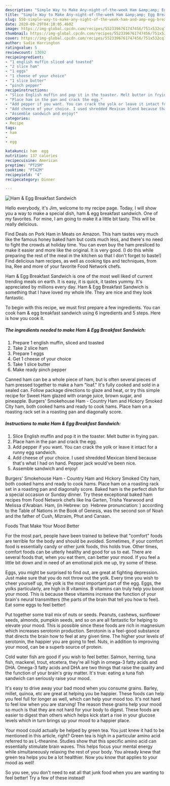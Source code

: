 ```yaml
---
description: "Simple Way to Make Any-night-of-the-week Ham &amp;amp; Egg Breakfast Sandwich"
title: "Simple Way to Make Any-night-of-the-week Ham &amp;amp; Egg Breakfast Sandwich"
slug: 550-simple-way-to-make-any-night-of-the-week-ham-and-amp-egg-breakfast-sandwich
date: 2020-09-29T04:10:05.460Z
image: https://img-global.cpcdn.com/recipes/5523396761747456/751x532cq70/ham-egg-breakfast-sandwich-recipe-main-photo.jpg
thumbnail: https://img-global.cpcdn.com/recipes/5523396761747456/751x532cq70/ham-egg-breakfast-sandwich-recipe-main-photo.jpg
cover: https://img-global.cpcdn.com/recipes/5523396761747456/751x532cq70/ham-egg-breakfast-sandwich-recipe-main-photo.jpg
author: Sadie Harrington
ratingvalue: 5
reviewcount: 13692
recipeingredient:
- "1 english muffin sliced and toasted"
- "2 slice ham"
- "1 eggs"
- "1 cheese of your choice"
- "1 slice butter"
- "pinch pepper"
recipeinstructions:
- "Slice English muffin and pop it in the toaster. Melt butter in frying pan."
- "Place ham in the pan and crack the egg."
- "Add pepper if you want. You can crack the yolk or leave it intact for a runny egg sandwich."
- "Add cheese of your choice. I used shredded Mexican blend because that&#39;s what I had on hand. Pepper jack would&#39;ve been nice."
- "Assemble sandwich and enjoy!"
categories:
- Recipe
tags:
- ham
- 
- egg

katakunci: ham  egg 
nutrition: 137 calories
recipecuisine: American
preptime: "PT25M"
cooktime: "PT42M"
recipeyield: "4"
recipecategory: Dinner

---
```



![Ham &amp; Egg Breakfast Sandwich](https://img-global.cpcdn.com/recipes/5523396761747456/751x532cq70/ham-egg-breakfast-sandwich-recipe-main-photo.jpg)

Hello everybody, it's Jim, welcome to my recipe page. Today, I will show you a way to make a special dish, ham &amp; egg breakfast sandwich. One of my favorites. For mine, I am going to make it a little bit tasty. This will be really delicious.

Find Deals on Pork Ham in Meats on Amazon. This ham tastes very much like the famous honey baked ham but costs much less, and there&#39;s no need to fight the crowds at holiday time. You can even buy the ham presliced to make it easier and more like the original. It is very good. (I do this while preparing the rest of the meal in the kitchen so that I don&#39;t forget to baste!) Find delicious ham recipes, as well as cooking tips and techniques, from Ina, Ree and more of your favorite Food Network chefs.

Ham &amp; Egg Breakfast Sandwich is one of the most well liked of current trending meals on earth. It is easy, it is quick, it tastes yummy. It's appreciated by millions every day. Ham &amp; Egg Breakfast Sandwich is something that I have loved my whole life. They are nice and they look fantastic.


To begin with this recipe, we must first prepare a few ingredients. You can cook ham &amp; egg breakfast sandwich using 6 ingredients and 5 steps. Here is how you cook it.

<!--inarticleads1-->

##### The ingredients needed to make Ham &amp; Egg Breakfast Sandwich:

1. Prepare 1 english muffin, sliced and toasted
1. Take 2 slice ham
1. Prepare 1 eggs
1. Get 1 cheese of your choice
1. Take 1 slice butter
1. Make ready pinch pepper


Canned ham can be a whole piece of ham, but is often several pieces of ham pressed together to make a ham &#34;loaf.&#34; It&#39;s fully cooked and sold in a sealed can. Follow package directions to glaze and heat, or try this simple recipe for Sweet Ham glazed with orange juice, brown sugar, and pineapple. Burgers&#39; Smokehouse Ham - Country Ham and Hickory Smoked City ham, both cooked hams and ready to cook hams. Place ham on a roasting rack set in a roasting pan and diagonally score. 

<!--inarticleads2-->

##### Instructions to make Ham &amp; Egg Breakfast Sandwich:

1. Slice English muffin and pop it in the toaster. Melt butter in frying pan.
1. Place ham in the pan and crack the egg.
1. Add pepper if you want. You can crack the yolk or leave it intact for a runny egg sandwich.
1. Add cheese of your choice. I used shredded Mexican blend because that&#39;s what I had on hand. Pepper jack would&#39;ve been nice.
1. Assemble sandwich and enjoy!


Burgers&#39; Smokehouse Ham - Country Ham and Hickory Smoked City ham, both cooked hams and ready to cook hams. Place ham on a roasting rack set in a roasting pan and diagonally score. Baked ham is the perfect dish for a special occasion or Sunday dinner. Try these exceptional baked ham recipes from Food Network chefs like Ina Garten, Trisha Yearwood and Melissa d&#39;Arabian. Ham, (in Hebrew: חָם ‎ Hebrew pronunciation: ) according to the Table of Nations in the Book of Genesis, was the second son of Noah and the father of Cush, Mizraim, Phut and Canaan. 

Foods That Make Your Mood Better


For the most part, people have been trained to believe that "comfort" foods are terrible for the body and should be avoided. Sometimes, if your comfort food is essentially candy or other junk foods, this holds true. Other times, comfort foods can be utterly healthy and good for us to eat. There are several foods that, when you eat them, can better your mood. If you feel a little bit down and in need of an emotional pick me up, try some of these.

Eggs, you might be surprised to find out, are great at fighting depression. Just make sure that you do not throw out the yolk. Every time you wish to cheer yourself up, the yolk is the most important part of the egg. Eggs, the yolks particularly, are high in B vitamins. B vitamins can truly help you boost your mood. This is because these vitamins increase the function of your brain's neural transmitters (the parts of the brain that tell you how to feel). Eat some eggs to feel better!

Put together some trail mix of nuts or seeds. Peanuts, cashews, sunflower seeds, almonds, pumpkin seeds, and so on are all fantastic for helping to elevate your mood. This is possible since these foods are rich in magnesium which increases serotonin production. Serotonin is a feel-good substance that directs the brain how to feel at any given time. The higher your levels of serotonin, the happier you are going to feel. Nuts, in addition to improving your mood, can be a superb source of protein.

Cold water fish are good if you wish to feel better. Salmon, herring, tuna fish, mackerel, trout, etcetera, they're all high in omega-3 fatty acids and DHA. Omega-3 fatty acids and DHA are two things that raise the quality and the function of your brain's gray matter. It's true: eating a tuna fish sandwich can seriously raise your mood. 

It's easy to drive away your bad mood when you consume grains. Barley, millet, quinoa, etc are great at helping you be happier. These foods can help you feel full for longer as well, which can help your mood too. It's not hard to feel low when you are starving! The reason these grains help your mood so much is that they are not hard for your body to digest. These foods are easier to digest than others which helps kick start a rise in your glucose levels which in turn brings up your mood to a happier place.

Your mood could actually be helped by green tea. You just knew it had to be mentioned in this article, right? Green tea is high in a particular amino acid referred to as L-theanine. Studies show that this specific amino acid can essentially stimulate brain waves. This helps focus your mental energy while simultaneously relaxing the rest of your body. You already knew that green tea helps you be a lot healthier. Now you know that applies to your mood as well!

So you see, you don't need to eat all that junk food when you are wanting to feel better! Try a few of these instead!

